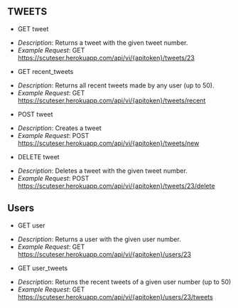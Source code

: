 ## **TWEETS**
- GET tweet
 * *Description*: Returns a tweet with the given tweet number.
 * *Example Request*: GET https://scuteser.herokuapp.com/api/vi/{apitoken}/tweets/23
- GET recent_tweets
 * *Description*: Returns all recent tweets made by any user (up to 50).
 * *Example Request*: GET https://scuteser.herokuapp.com/api/vi/{apitoken}/tweets/recent
- POST tweet
 * *Description*: Creates a tweet
 * *Example Request*: POST https://scuteser.herokuapp.com/api/vi/{apitoken}/tweets/new
- DELETE tweet
 * *Description*: Deletes a tweet with the given tweet number.
 * *Example Request*: POST https://scuteser.herokuapp.com/api/vi/{apitoken}/tweets/23/delete

## **Users**
- GET user
 * *Description*: Returns a user with the given user number.
 * *Example Request*: GET https://scuteser.herokuapp.com/api/vi/{apitoken}/users/23

- GET user_tweets
 * *Description*: Returns the recent tweets of a given user number (up to 50)
 * *Example Request*: GET https://scuteser.herokuapp.com/api/vi/{apitoken}/users/23/tweets
